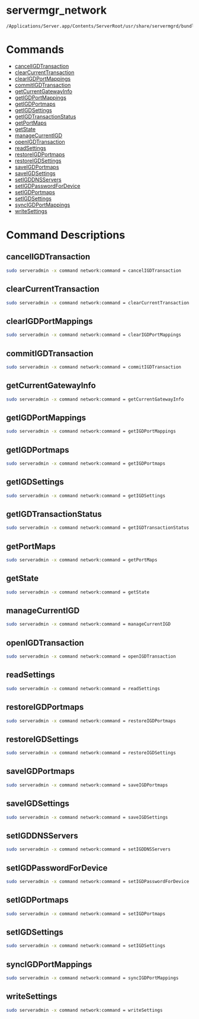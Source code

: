 # servermgr_network

```console
/Applications/Server.app/Contents/ServerRoot/usr/share/servermgrd/bundles/servermgr_network.bundle/Contents/MacOS/servermgr_network
```

# Commands

* [cancelIGDTransaction](https://github.com/erikberglund/servermgr_commands/blob/master/servermgr_network.md#canceligdtransaction)
* [clearCurrentTransaction](https://github.com/erikberglund/servermgr_commands/blob/master/servermgr_network.md#clearcurrenttransaction)
* [clearIGDPortMappings](https://github.com/erikberglund/servermgr_commands/blob/master/servermgr_network.md#clearigdportmappings)
* [commitIGDTransaction](https://github.com/erikberglund/servermgr_commands/blob/master/servermgr_network.md#commitigdtransaction)
* [getCurrentGatewayInfo](https://github.com/erikberglund/servermgr_commands/blob/master/servermgr_network.md#getcurrentgatewayinfo)
* [getIGDPortMappings](https://github.com/erikberglund/servermgr_commands/blob/master/servermgr_network.md#getigdportmappings)
* [getIGDPortmaps](https://github.com/erikberglund/servermgr_commands/blob/master/servermgr_network.md#getigdportmaps)
* [getIGDSettings](https://github.com/erikberglund/servermgr_commands/blob/master/servermgr_network.md#getigdsettings)
* [getIGDTransactionStatus](https://github.com/erikberglund/servermgr_commands/blob/master/servermgr_network.md#getigdtransactionstatus)
* [getPortMaps](https://github.com/erikberglund/servermgr_commands/blob/master/servermgr_network.md#getportmaps)
* [getState](https://github.com/erikberglund/servermgr_commands/blob/master/servermgr_network.md#getstate)
* [manageCurrentIGD](https://github.com/erikberglund/servermgr_commands/blob/master/servermgr_network.md#managecurrentigd)
* [openIGDTransaction](https://github.com/erikberglund/servermgr_commands/blob/master/servermgr_network.md#openigdtransaction)
* [readSettings](https://github.com/erikberglund/servermgr_commands/blob/master/servermgr_network.md#readsettings)
* [restoreIGDPortmaps](https://github.com/erikberglund/servermgr_commands/blob/master/servermgr_network.md#restoreigdportmaps)
* [restoreIGDSettings](https://github.com/erikberglund/servermgr_commands/blob/master/servermgr_network.md#restoreigdsettings)
* [saveIGDPortmaps](https://github.com/erikberglund/servermgr_commands/blob/master/servermgr_network.md#saveigdportmaps)
* [saveIGDSettings](https://github.com/erikberglund/servermgr_commands/blob/master/servermgr_network.md#saveigdsettings)
* [setIGDDNSServers](https://github.com/erikberglund/servermgr_commands/blob/master/servermgr_network.md#setigddnsservers)
* [setIGDPasswordForDevice](https://github.com/erikberglund/servermgr_commands/blob/master/servermgr_network.md#setigdpasswordfordevice)
* [setIGDPortmaps](https://github.com/erikberglund/servermgr_commands/blob/master/servermgr_network.md#setigdportmaps)
* [setIGDSettings](https://github.com/erikberglund/servermgr_commands/blob/master/servermgr_network.md#setigdsettings)
* [syncIGDPortMappings](https://github.com/erikberglund/servermgr_commands/blob/master/servermgr_network.md#syncigdportmappings)
* [writeSettings](https://github.com/erikberglund/servermgr_commands/blob/master/servermgr_network.md#writesettings)

# Command Descriptions

## cancelIGDTransaction

```bash
sudo serveradmin -x command network:command = cancelIGDTransaction
```

## clearCurrentTransaction

```bash
sudo serveradmin -x command network:command = clearCurrentTransaction
```

## clearIGDPortMappings

```bash
sudo serveradmin -x command network:command = clearIGDPortMappings
```

## commitIGDTransaction

```bash
sudo serveradmin -x command network:command = commitIGDTransaction
```

## getCurrentGatewayInfo

```bash
sudo serveradmin -x command network:command = getCurrentGatewayInfo
```

## getIGDPortMappings

```bash
sudo serveradmin -x command network:command = getIGDPortMappings
```

## getIGDPortmaps

```bash
sudo serveradmin -x command network:command = getIGDPortmaps
```

## getIGDSettings

```bash
sudo serveradmin -x command network:command = getIGDSettings
```

## getIGDTransactionStatus

```bash
sudo serveradmin -x command network:command = getIGDTransactionStatus
```

## getPortMaps

```bash
sudo serveradmin -x command network:command = getPortMaps
```

## getState

```bash
sudo serveradmin -x command network:command = getState
```

## manageCurrentIGD

```bash
sudo serveradmin -x command network:command = manageCurrentIGD
```

## openIGDTransaction

```bash
sudo serveradmin -x command network:command = openIGDTransaction
```

## readSettings

```bash
sudo serveradmin -x command network:command = readSettings
```

## restoreIGDPortmaps

```bash
sudo serveradmin -x command network:command = restoreIGDPortmaps
```

## restoreIGDSettings

```bash
sudo serveradmin -x command network:command = restoreIGDSettings
```

## saveIGDPortmaps

```bash
sudo serveradmin -x command network:command = saveIGDPortmaps
```

## saveIGDSettings

```bash
sudo serveradmin -x command network:command = saveIGDSettings
```

## setIGDDNSServers

```bash
sudo serveradmin -x command network:command = setIGDDNSServers
```

## setIGDPasswordForDevice

```bash
sudo serveradmin -x command network:command = setIGDPasswordForDevice
```

## setIGDPortmaps

```bash
sudo serveradmin -x command network:command = setIGDPortmaps
```

## setIGDSettings

```bash
sudo serveradmin -x command network:command = setIGDSettings
```

## syncIGDPortMappings

```bash
sudo serveradmin -x command network:command = syncIGDPortMappings
```

## writeSettings

```bash
sudo serveradmin -x command network:command = writeSettings
```

